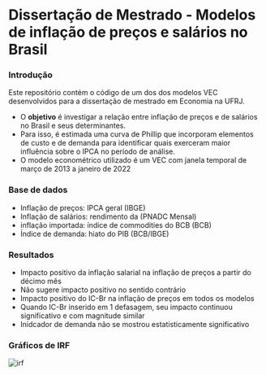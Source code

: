 # Dissertação de Mestrado - Modelos de inflação de preços e salários no Brasil

### Introdução 

Este repositório contém o código de um dos dos modelos VEC desenvolvidos para a dissertação de mestrado em Economia na UFRJ. 

- O **objetivo** é investigar a relação entre inflação de preços e de salários no Brasil e seus determinantes.
- Para isso, é estimada uma curva de Phillip que incorporam elementos de custo e de demanda para identificar quais exerceram maior influência sobre o IPCA no período de análise.
- O modelo econométrico utilizado é um VEC com janela temporal de março de 2013 a janeiro de 2022

### Base de dados

- Inflação de preços: IPCA geral (IBGE)
- Inflação de salários: rendimento da (PNADC Mensal)
- inflação importada: índice de commodities do BCB (BCB)
- Índice de demanda: hiato do PIB (BCB/IBGE)

### Resultados
- Impacto positivo da inflação salarial na inflação de preços a partir do décimo mês
- Não sugere impacto positivo no sentido contrário
- Impacto positivo do IC-Br na inflação de preços em todos os modelos 
- Quando IC-Br inserido em 1 defasagem, seu impacto continuou significativo e com magnitude similar
- Inidcador de demanda não se mostrou estatisticamente significativo

### Gráficos de IRF
![irf](https://user-images.githubusercontent.com/7675006/235946920-c6333758-aa0b-47e3-96db-0240bc7362d1.png)
